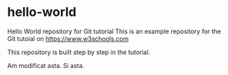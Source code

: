 # hello-world
Hello World repository for Git tutorial
This is an example repository for the Git tutoial on https://www.w3schools.com

This repository is built step by step in the tutorial.

Am modificat asta.
Si asta.
